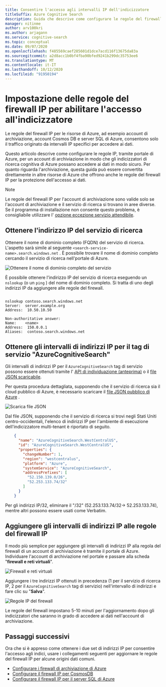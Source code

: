 ```yaml
---
title: Consentire l'accesso agli intervalli IP dell'indicizzatore
titleSuffix: Azure Cognitive Search
description: Guida che descrive come configurare le regole del firewall IP in modo che gli indicizzatori possano avere accesso.
manager: nitinme
author: arv100kri
ms.author: arjagann
ms.service: cognitive-search
ms.topic: conceptual
ms.date: 09/07/2020
ms.openlocfilehash: f485569caef285601d1dce7acd116f13675da83a
ms.sourcegitcommit: a2d8acc1b0bf4fba90bfed9241b299dc35753ee6
ms.translationtype: MT
ms.contentlocale: it-IT
ms.lasthandoff: 10/12/2020
ms.locfileid: "91950194"
---
```

# <a name="setting-up-ip-firewall-rules-to-enable-indexer-access"></a>Impostazione delle regole del firewall IP per abilitare l'accesso all'indicizzatore

Le regole del firewall IP per le risorse di Azure, ad esempio account di archiviazione, account Cosmos DB e server SQL di Azure, consentono solo il traffico originato da intervalli IP specifici per accedere ai dati.

Questo articolo descrive come configurare le regole IP, tramite portale di Azure, per un account di archiviazione in modo che gli indicizzatori di ricerca cognitiva di Azure possano accedere ai dati in modo sicuro. Per quanto riguarda l'archiviazione, questa guida può essere convertita direttamente in altre risorse di Azure che offrono anche le regole del firewall IP per la protezione dell'accesso ai dati.

> [!NOTE]
> Le regole del firewall IP per l'account di archiviazione sono valide solo se l'account di archiviazione e il servizio di ricerca si trovano in aree diverse. Se il programma di installazione non consente questo problema, è consigliabile utilizzare l' [opzione eccezione servizio attendibile](search-indexer-howto-access-trusted-service-exception.md).

## <a name="get-the-ip-address-of-the-search-service"></a>Ottenere l'indirizzo IP del servizio di ricerca

Ottenere il nome di dominio completo (FQDN) del servizio di ricerca. L'aspetto sarà simile al seguente `<search-service-name>.search.windows.net` . È possibile trovare il nome di dominio completo cercando il servizio di ricerca nell'portale di Azure.

   ![Ottenere il nome di dominio completo del servizio](media\search-indexer-howto-secure-access\search-service-portal.png "Ottenere il nome di dominio completo del servizio")

È possibile ottenere l'indirizzo IP del servizio di ricerca eseguendo un `nslookup` (o un `ping` ) del nome di dominio completo. Si tratta di uno degli indirizzi IP da aggiungere alle regole del firewall.

```azurepowershell

nslookup contoso.search.windows.net
Server:  server.example.org
Address:  10.50.10.50

Non-authoritative answer:
Name:    <name>
Address:  150.0.0.1
Aliases:  contoso.search.windows.net
```

## <a name="get-the-ip-address-ranges-for-azurecognitivesearch-service-tag"></a>Ottenere gli intervalli di indirizzi IP per il tag di servizio "AzureCognitiveSearch"

Gli intervalli di indirizzi IP per il `AzureCognitiveSearch` tag di servizio possono essere ottenuti tramite l' [API di individuazione (anteprima)](../virtual-network/service-tags-overview.md#use-the-service-tag-discovery-api-public-preview) o il [file JSON scaricabile](../virtual-network/service-tags-overview.md#discover-service-tags-by-using-downloadable-json-files).

Per questa procedura dettagliata, supponendo che il servizio di ricerca sia il cloud pubblico di Azure, è necessario scaricare il [file JSON pubblico di Azure](https://www.microsoft.com/download/details.aspx?id=56519) .

   ![Scarica file JSON](media\search-indexer-howto-secure-access\service-tag.png "Scarica file JSON")

Dal file JSON, supponendo che il servizio di ricerca si trovi negli Stati Uniti centro-occidentali, l'elenco di indirizzi IP per l'ambiente di esecuzione dell'indicizzatore multi-tenant è riportato di seguito.

```json
    {
      "name": "AzureCognitiveSearch.WestCentralUS",
      "id": "AzureCognitiveSearch.WestCentralUS",
      "properties": {
        "changeNumber": 1,
        "region": "westcentralus",
        "platform": "Azure",
        "systemService": "AzureCognitiveSearch",
        "addressPrefixes": [
          "52.150.139.0/26",
          "52.253.133.74/32"
        ]
      }
    }
```

Per gli indirizzi IP/32, eliminare il "/32" (52.253.133.74/32-> 52.253.133.74), mentre altri possono essere usati come Verbatim.

## <a name="add-the-ip-address-ranges-to-ip-firewall-rules"></a>Aggiungere gli intervalli di indirizzi IP alle regole del firewall IP

Il modo più semplice per aggiungere gli intervalli di indirizzi IP alla regola del firewall di un account di archiviazione è tramite il portale di Azure. Individuare l'account di archiviazione nel portale e passare alla scheda "**firewall e reti virtuali**".

   ![Firewall e reti virtuali](media\search-indexer-howto-secure-access\storage-firewall.png "Firewall e reti virtuali")

Aggiungere i tre indirizzi IP ottenuti in precedenza (1 per il servizio di ricerca IP, 2 per il `AzureCognitiveSearch` tag di servizio) nell'intervallo di indirizzi e fare clic su "**Salva**".

   ![Regole IP del firewall](media\search-indexer-howto-secure-access\storage-firewall-ip.png "Regole IP del firewall")

Le regole del firewall impostano 5-10 minuti per l'aggiornamento dopo gli indicizzatori che saranno in grado di accedere ai dati nell'account di archiviazione.

## <a name="next-steps"></a>Passaggi successivi

Ora che si è appreso come ottenere i due set di indirizzi IP per consentire l'accesso agli indici, usare i collegamenti seguenti per aggiornare le regole del firewall IP per alcune origini dati comuni.

- [Configurare i firewall di archiviazione di Azure](../storage/common/storage-network-security.md)
- [Configurare il firewall IP per CosmosDB](../cosmos-db/firewall-support.md)
- [Configurare il firewall IP per il server SQL di Azure](../azure-sql/database/firewall-configure.md)